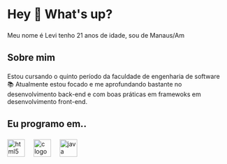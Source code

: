 <h1 align="left">Hey 👋 What's up?</h1>

###

<p align="left">Meu nome é Levi tenho 21 anos de idade, sou de Manaus/Am </p>

###

<h2 align="left">Sobre mim</h2>

###

<p align="left"> Estou cursando o quinto período da faculdade de engenharia de software <br>📚 Atualmente estou focado e me aprofundando bastante no desenvolvimento back-end e com boas práticas em framewoks em desenvolvimento front-end. <br>

###

<h2 align="left">Eu programo em..</h2>

###

<div align="left">

  <img src="https://cdn.jsdelivr.net/gh/devicons/devicon/icons/html5/html5-original.svg" height="40" alt="html5 logo"  />
  <img width="12" />
  <img src="https://cdn.jsdelivr.net/gh/devicons/devicon/icons/c/c-original.svg" height="40" alt="c logo"  />
  <img width="12" />
  <img src="https://cdn.jsdelivr.net/gh/devicons/devicon/icons/java/java-original.svg" height="40" alt="java logo"  />
  <img width="12" />
  
</div>

###
